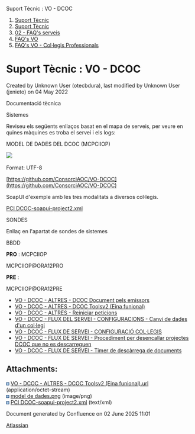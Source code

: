 Suport Tècnic : VO - DCOC  

1.  [Suport Tècnic](index.html)
2.  [Suport Tècnic](13893782.html)
3.  [02 - FAQ's serveis](26313393.html)
4.  [FAQ's VO](28705575.html)
5.  [FAQ's VO - Col·legis Professionals](28705581.html)

Suport Tècnic : VO - DCOC
=========================

Created by Unknown User (otecbdura), last modified by Unknown User (jxnieto) on 04 May 2022

Documentació tècnica

  

Sistemes

Reviseu els següents enllaços basat en el mapa de serveis, per veure en quines màquines es troba el servei i els logs:

  

     

MODEL DE DADES DEL DCOC (MCPCIIOP)

![](attachments/36340967/64979760.png)

Format: UTF-8

[https://github.com/ConsorciAOC/VO-DCOC](https://github.com/ConsorciAOC/VO-DCOC)

SoapUI d'exemple amb les tres modalitats a diversos col·legis.

[PCI DCOC-soapui-project2.xml](attachments/36340967/64981285.xml)

SONDES

Enllaç en l'apartat de sondes de sistemes

BBDD

**PRO** : MCPCIIOP

MCPCIIOP@ORA12PRO

**PRE** :

MCPCIIOP@ORA12PRE

  

  

*   [VO - DCOC - ALTRES - DCOC Document pels emissors](VO---DCOC---ALTRES---DCOC-Document-pels-emissors_100009085.html)
*   [VO - DCOC - ALTRES - DCOC Toolsv2 (Eina funional)](36340597.html)
*   [VO - DCOC - ALTRES - Reiniciar peticions](VO---DCOC---ALTRES---Reiniciar-peticions_28705966.html)
*   [VO - DCOC - FLUX DEL SERVEI - CONFIGURACIONS - Canvi de dades d'un col·legi](26313360.html)
*   [VO - DCOC - FLUX DE SERVEI - CONFIGURACIÓ COL·LEGIS](26313406.html)
*   [VO - DCOC - FLUX DE SERVEI - Procediment per desencallar projectes DCOC que no es descarreguen](VO---DCOC---FLUX-DE-SERVEI---Procediment-per-desencallar-projectes-DCOC-que-no-es-descarreguen_64978983.html)
*   [VO - DCOC - FLUX DE SERVEI - Timer de descàrrega de documents](36341383.html)

Attachments:
------------

![](images/icons/bullet_blue.gif) [VO - DCOC - ALTRES - DCOC Toolsv2 (Eina funional).url](attachments/36340967/64979185.url) (application/octet-stream)  
![](images/icons/bullet_blue.gif) [model de dades.png](attachments/36340967/64979760.png) (image/png)  
![](images/icons/bullet_blue.gif) [PCI DCOC-soapui-project2.xml](attachments/36340967/64981285.xml) (text/xml)  

Document generated by Confluence on 02 June 2025 11:01

[Atlassian](http://www.atlassian.com/)